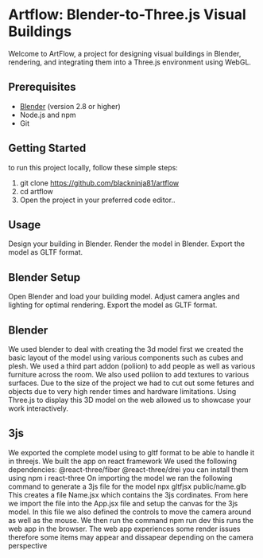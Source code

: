 
# Artflow: Blender-to-Three.js Visual Buildings

Welcome to ArtFlow, a project for designing visual buildings in Blender, rendering, and integrating them into a Three.js environment using WebGL.

## Prerequisites

- [Blender](https://www.blender.org/) (version 2.8 or higher)
- Node.js and npm
- Git

## Getting Started

to run this project locally, follow these simple steps:

1. git clone https://github.com/blackninja81/artflow
2. cd artflow
3. Open the project in your preferred code editor..

## Usage

Design your building in Blender.
Render the model in Blender.
Export the model as GLTF format.


## Blender Setup
 Open Blender and load your building model.
 Adjust camera angles and lighting for optimal rendering.
 Export the model as GLTF format.

 ## Blender
 We used blender to deal with creating the 3d model first we created the basic layout of the model using various components such as cubes and plesh. 
 We used a third part addon (poliion) to add people as well as various furniture across the room. 
 We also used poliion to add textures to various surfaces.
 Due to the size of the project we had to cut out some fetures and objects due to very high render times and hardware limitations. 
 Using Three.js to display this 3D model on the web allowed us to showcase your work interactively. 

 ## 3js
 We exported the complete model using to gltf format to be able to handle it in threejs. We built the app on react framework
 We used the following dependencies: 
 @react-three/fiber @react-three/drei you can install them using npm i  react-three
 On importing the model we ran the following command to generate a 3js file for the model 
 npx gltfjsx public/name.glb                                                            
 This creates a file Name.jsx which contains the 3js cordinates. 
 From here we import the file into the App.jsx file and setup the canvas for the 3js model. In this file we also defined 
 the controls to move the camera around as well as the mouse. We then run the command npm run dev this runs the web app in the browser. The web app experiences some render issues 
 therefore some items may appear and dissapear depending on the camera perspective

